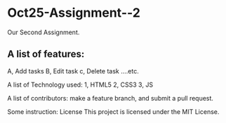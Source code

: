 # Oct25-Assignment--2
Our Second Assignment.
## A list of features:
A, Add tasks
B, Edit task
c, Delete task ....etc.

A list of Technology used:
1, HTML5
2, CSS3
3, JS

A list of contributors:
make a feature branch, and submit a pull request.

Some instruction:
License
This project is licensed under the MIT License.

